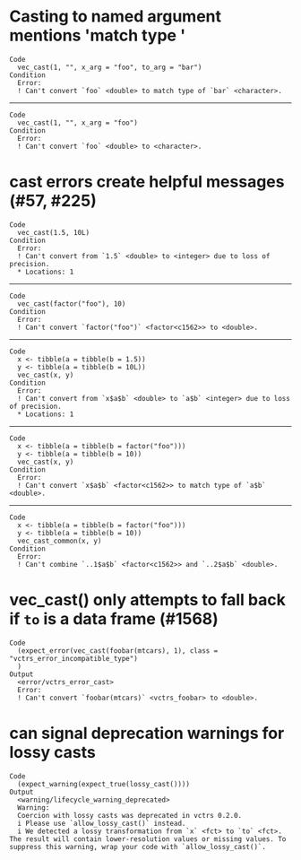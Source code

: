 # Casting to named argument mentions 'match type <foo>'

    Code
      vec_cast(1, "", x_arg = "foo", to_arg = "bar")
    Condition
      Error:
      ! Can't convert `foo` <double> to match type of `bar` <character>.

---

    Code
      vec_cast(1, "", x_arg = "foo")
    Condition
      Error:
      ! Can't convert `foo` <double> to <character>.

# cast errors create helpful messages (#57, #225)

    Code
      vec_cast(1.5, 10L)
    Condition
      Error:
      ! Can't convert from `1.5` <double> to <integer> due to loss of precision.
      * Locations: 1

---

    Code
      vec_cast(factor("foo"), 10)
    Condition
      Error:
      ! Can't convert `factor("foo")` <factor<c1562>> to <double>.

---

    Code
      x <- tibble(a = tibble(b = 1.5))
      y <- tibble(a = tibble(b = 10L))
      vec_cast(x, y)
    Condition
      Error:
      ! Can't convert from `x$a$b` <double> to `a$b` <integer> due to loss of precision.
      * Locations: 1

---

    Code
      x <- tibble(a = tibble(b = factor("foo")))
      y <- tibble(a = tibble(b = 10))
      vec_cast(x, y)
    Condition
      Error:
      ! Can't convert `x$a$b` <factor<c1562>> to match type of `a$b` <double>.

---

    Code
      x <- tibble(a = tibble(b = factor("foo")))
      y <- tibble(a = tibble(b = 10))
      vec_cast_common(x, y)
    Condition
      Error:
      ! Can't combine `..1$a$b` <factor<c1562>> and `..2$a$b` <double>.

# vec_cast() only attempts to fall back if `to` is a data frame (#1568)

    Code
      (expect_error(vec_cast(foobar(mtcars), 1), class = "vctrs_error_incompatible_type")
      )
    Output
      <error/vctrs_error_cast>
      Error:
      ! Can't convert `foobar(mtcars)` <vctrs_foobar> to <double>.

# can signal deprecation warnings for lossy casts

    Code
      (expect_warning(expect_true(lossy_cast())))
    Output
      <warning/lifecycle_warning_deprecated>
      Warning:
      Coercion with lossy casts was deprecated in vctrs 0.2.0.
      i Please use `allow_lossy_cast()` instead.
      i We detected a lossy transformation from `x` <fct> to `to` <fct>. The result will contain lower-resolution values or missing values. To suppress this warning, wrap your code with `allow_lossy_cast()`.

